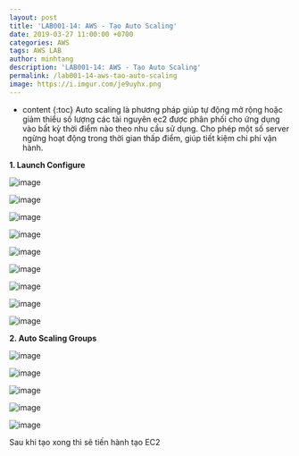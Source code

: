 ```yaml
---
layout: post
title: 'LAB001-14: AWS - Tạo Auto Scaling'
date: 2019-03-27 11:00:00 +0700
categories: AWS
tags: AWS LAB
author: minhtang
description: 'LAB001-14: AWS - Tạo Auto Scaling'
permalink: /lab001-14-aws-tao-auto-scaling
image: https://i.imgur.com/je9uyhx.png
---
```


* content
{:toc}
Auto scaling là phương pháp giúp tự động mở rộng hoặc giảm thiểu số lượng các tài nguyên ec2 được phân phối cho ứng dụng vào bất kỳ thời điểm nào theo nhu cầu sử dụng. Cho phép một số server ngừng hoạt động trong thời gian thấp điểm, giúp tiết kiệm chi phí vận hành.




**1. Launch Configure**

![image](https://user-images.githubusercontent.com/27756008/54739299-2cf20600-4bea-11e9-8dc5-46e591bcad9c.png)

![image](https://user-images.githubusercontent.com/27756008/54739315-38ddc800-4bea-11e9-8530-fb04288ba095.png)

![image](https://user-images.githubusercontent.com/27756008/54739320-3da27c00-4bea-11e9-8e4d-183484496b95.png)

![image](https://user-images.githubusercontent.com/27756008/54739436-ad186b80-4bea-11e9-99ee-e930180ac91b.png)

![image](https://user-images.githubusercontent.com/27756008/54739453-bf92a500-4bea-11e9-8446-30b321c17a6a.png)

![image](https://user-images.githubusercontent.com/27756008/54739472-d20cde80-4bea-11e9-9338-054965f83010.png)

![image](https://user-images.githubusercontent.com/27756008/54739506-fe285f80-4bea-11e9-8d4a-d0a3a08fa934.png)

![image](https://user-images.githubusercontent.com/27756008/54739517-06809a80-4beb-11e9-8d99-72d4d91414ea.png)

![image](https://user-images.githubusercontent.com/27756008/54739526-10a29900-4beb-11e9-9e68-4cdd0ae3b795.png)

**2. Auto Scaling Groups**

![image](https://user-images.githubusercontent.com/27756008/54739615-56f7f800-4beb-11e9-8e87-ef92183fe1ee.png)

![image](https://user-images.githubusercontent.com/27756008/54739697-a8a08280-4beb-11e9-8acb-0d8d84c609cc.png)

![image](https://user-images.githubusercontent.com/27756008/54739705-ad653680-4beb-11e9-9dcd-c05810af2409.png)

![image](https://user-images.githubusercontent.com/27756008/54739727-b8b86200-4beb-11e9-8544-bdcfde973f72.png)

![image](https://user-images.githubusercontent.com/27756008/54739739-c4a42400-4beb-11e9-8035-41d8afa44c3b.png)

Sau khi tạo xong thì sẽ tiến hành tạo EC2
